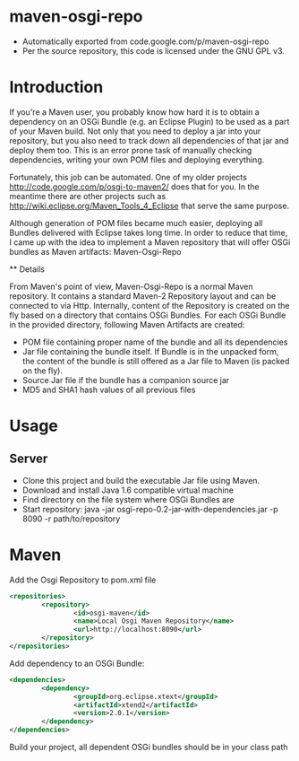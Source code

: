 # maven-osgi-repo

* Automatically exported from code.google.com/p/maven-osgi-repo
* Per the source repository, this code is licensed under the GNU GPL v3.

# Introduction

If you're a Maven user, you probably know how hard it is to obtain a dependency on an OSGi Bundle (e.g. an Eclipse Plugin) to be used as a part of your Maven build. Not only that you need to deploy a jar into your repository, but you also need to track down all dependencies of that jar and deploy them too. This is an error prone task of manually checking dependencies, writing your own POM files and deploying everything.

Fortunately, this job can be automated. One of my older projects http://code.google.com/p/osgi-to-maven2/ does that for you. In the meantime there are other projects such as http://wiki.eclipse.org/Maven_Tools_4_Eclipse that serve the same purpose.

Although generation of POM files became much easier, deploying all Bundles delivered with Eclipse takes long time. In order to reduce that time, I came up with the idea to implement a Maven repository that will offer OSGi bundles as Maven artifacts: Maven-Osgi-Repo

** Details

From Maven's point of view, Maven-Osgi-Repo is a normal Maven repository. It contains a standard Maven-2 Repository layout and can be connected to via Http. Internally, content of the Repository is created on the fly based on a directory that contains OSGi Bundles. For each OSGi Bundle in the provided directory, following Maven Artifacts are created:

* POM file containing proper name of the bundle and all its dependencies
* Jar file containing the bundle itself. If Bundle is in the unpacked form, the content of the bundle is still offered as a Jar file to Maven (is packed on the fly).
* Source Jar file if the bundle has a companion source jar
* MD5 and SHA1 hash values of all previous files

# Usage

## Server

* Clone this project and build the executable Jar file using Maven.
* Download and install Java 1.6 compatible virtual machine
* Find directory on the file system where OSGi Bundles are
* Start repository: java -jar osgi-repo-0.2-jar-with-dependencies.jar -p 8090 -r path/to/repository

# Maven
Add the Osgi Repository to pom.xml file

```xml
<repositories>
        <repository>
                <id>osgi-maven</id>
                <name>Local Osgi Maven Repository</name>
                <url>http://localhost:8090</url>
        </repository>
</repositories>
```

Add dependency to an OSGi Bundle:

```xml
<dependencies>
        <dependency>
                <groupId>org.eclipse.xtext</groupId>
                <artifactId>xtend2</artifactId>
                <version>2.0.1</version>
        </dependency>
</dependencies>
```

Build your project, all dependent OSGi bundles should be in your class path
